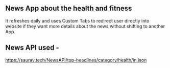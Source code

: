 ## News App about the health and fitness
 It refreshes daily and uses Custom Tabs to redirect user directly into website if they want more details about the news without shifting to another App.


## News API used -
https://saurav.tech/NewsAPI/top-headlines/category/health/in.json

